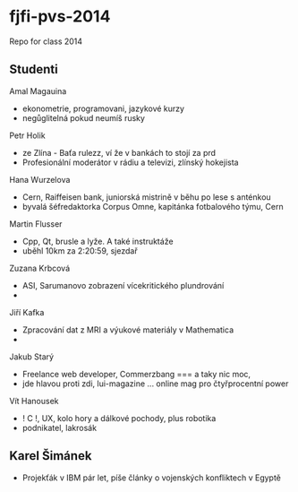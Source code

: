 fjfi-pvs-2014
=============

Repo for class 2014


Studenti
--------

Amal Magauina
 - ekonometrie, programovani, jazykové kurzy
 - negůglitelná pokud neumíš rusky

Petr Holik
 - ze Zlína - Baťa rulezz, ví že v bankách to stojí za prd
 - Profesionální moderátor v rádiu a televizi, zlínský hokejista

Hana Wurzelova
 - Cern, Raiffeisen bank, juniorská mistrině v běhu po lese s anténkou
 - byvalá šéfredaktorka Corpus Omne, kapitánka fotbalového týmu, Cern

Martin Flusser
 - Cpp, Qt, brusle a lyže. A také instruktáže
 - uběhl 10km za 2:20:59, sjezdař
 
Zuzana Krbcová
 - ASI, Sarumanovo zobrazení vícekritického plundrování
 - 

Jiří Kafka
 - Zpracování dat z MRI a výukové materiály v Mathematica
 - 
 
Jakub Starý
 - Freelance web developer, Commerzbang === a taky nic moc,
 - jde hlavou proti zdi, lui-magazine ... online mag pro čtyřprocentní power
 
Vít Hanousek
 - ! C !, UX, kolo hory a dálkové pochody, plus robotika 
 - podnikatel, lakrosák
 
Karel Šimánek
 - 
 - Projekťák v IBM pár let, píše články o vojenských konfliktech v Egyptě



 
